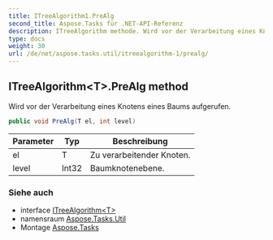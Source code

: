 ```yaml
---
title: ITreeAlgorithm1.PreAlg
second_title: Aspose.Tasks für .NET-API-Referenz
description: ITreeAlgorithm methode. Wird vor der Verarbeitung eines Knotens eines Baums aufgerufen.
type: docs
weight: 30
url: /de/net/aspose.tasks.util/itreealgorithm-1/prealg/
---
```

## ITreeAlgorithm&lt;T&gt;.PreAlg method

Wird vor der Verarbeitung eines Knotens eines Baums aufgerufen.

```csharp
public void PreAlg(T el, int level)
```

| Parameter | Typ | Beschreibung |
| --- | --- | --- |
| el | T | Zu verarbeitender Knoten. |
| level | Int32 | Baumknotenebene. |

### Siehe auch

* interface [ITreeAlgorithm&lt;T&gt;](../)
* namensraum [Aspose.Tasks.Util](../../itreealgorithm-1/)
* Montage [Aspose.Tasks](../../../)


